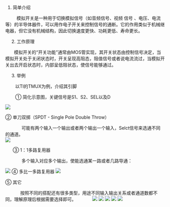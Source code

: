  1. 简单介绍 

         模拟开关是一种用于切换模拟信号（如音频信号、视频 信号 、电压、电流等）的半导体器件，可以用作电子开关来控制信号的通断。它的作用类似于机械继电器，但它没有机械结构，因此切换速度更快、功耗更低、寿命更长。  
 

     2. 工作原理 

       模拟开关的“开关功能”通常由MOS管实现，其开关状态由控制信号决定，当模拟开关处于关闭状态时，开关呈现高阻态，阻值信号或者说电流流过，当模拟开关出去开启状态时，内部呈低阻状态，使信号能够通过。

     3. 举例 

        以TI的TMUX为例，介绍其引脚

        ① 简化示意图，关键信号是S1、S2、SEL以及D

![](https://raw.githubusercontent.com/LeroyK111/pictureBed/master/20250311170453.png)

  ② 单刀双掷（SPDT - Single Pole Double Throw）  

              可能有两个输入一个输出或者两个输出一个输入，Selct信号来选通不同的通道。  
![](https://raw.githubusercontent.com/LeroyK111/pictureBed/master/20250311170547.png)

       ③ 1：1多路复用器  

             多个输入对应多个输出，使能选通某一路或者几路导通： 

![](https://raw.githubusercontent.com/LeroyK111/pictureBed/master/20250311170610.png)
④ 多比一多路复用器
![](https://raw.githubusercontent.com/LeroyK111/pictureBed/master/20250311170628.png)

⑤ 其它

            按照不同的搭配还有很多类型，用途不同输入输出关系或者通道数都不同，理解原理后根据需要选择即可。
           
![](https://raw.githubusercontent.com/LeroyK111/pictureBed/master/20250315150819.png)
![](https://raw.githubusercontent.com/LeroyK111/pictureBed/master/20250315151156.png)
![](https://raw.githubusercontent.com/LeroyK111/pictureBed/master/20250315151211.png)
![](https://raw.githubusercontent.com/LeroyK111/pictureBed/master/20250315151224.png)
![](https://raw.githubusercontent.com/LeroyK111/pictureBed/master/20250315151238.png)




